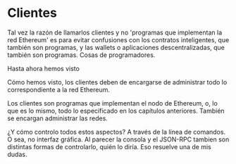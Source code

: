 # Clientes

Tal vez la razón de llamarlos clientes y no 'programas que implementan la red Ethereum' es para evitar confusiones con los contratos inteligentes, 
que también son programas, y las wallets o aplicaciones descentralizadas, que también son programas. Cosas de programadores.

Hasta ahora hemos visto 








Cómo hemos visto, los clientes deben de encargarse de administrar todo lo correspondiente a la red Ethereum.

Los clientes son programas que implementan el nodo de Ethereum, o, lo que es lo mismo, todo lo especificado en los capítulos anteriores.
También se encargan administrar las redes.

¿Y cómo controlo todos estos aspectos? A través de la línea de comandos. O sea, no interfaz gráfica.
Al parecer la consola y el JSON-RPC tambien son distintas formas de controlarlo, quién lo diría. Eso resuelve una de mis dudas.